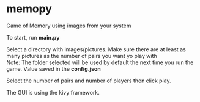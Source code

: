 # memopy
Game of Memory using images from your system

To start, run **main.py**

Select a directory with images/pictures. Make sure there are at least as many pictures as the number of pairs you want yo play with  
Note: The folder selected will be used by default the next time you run the game. Value saved in the **config.json**

Select the number of pairs and number of players then click play.

The GUI is using the kivy framework.
